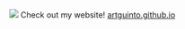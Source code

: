 <img src="https://capsule-render.vercel.app/api?type=venom&color=auto&height=300&section=header&text=Hello%20there!&fontSize=90" />
Check out my website! <a href="https://aguin005.github.io/artguinto.github.io/" target="_blank">artguinto.github.io</a>

